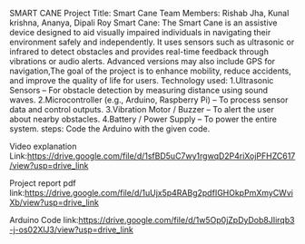 
SMART CANE
Project Title: Smart Cane 
Team Members: Rishab Jha, Kunal krishna, Ananya, Dipali Roy
Smart Cane: The Smart Cane is an assistive device designed to aid visually impaired individuals in navigating their environment safely and independently. It uses sensors such as ultrasonic or infrared to detect obstacles and provides real-time feedback through vibrations or audio alerts. Advanced versions may also include GPS for navigation,The goal of the project is to enhance mobility, reduce accidents, and improve the quality of life for users.
Technology used: 
1.Ultrasonic Sensors – For obstacle detection by measuring distance using sound waves.
2.Microcontroller (e.g., Arduino, Raspberry Pi) – To process sensor data and control outputs.
3.Vibration Motor / Buzzer – To alert the user about nearby obstacles.
4.Battery / Power Supply – To power the entire system.
steps: Code the Arduino with the given code.   

   Video explanation Link:https://drive.google.com/file/d/1sfBD5uC7wy1rgwqD2P4riXojPFHZC617/view?usp=drive_link 
   
   Project report pdf link:https://drive.google.com/file/d/1uUjx5p4RABg2pdfIGHOkpPmXmyCWviXb/view?usp=drive_link
   
  Arduino Code link:https://drive.google.com/file/d/1w5Op0jZpDyDob8JIirqb3-j-os02XlJ3/view?usp=drive_link
